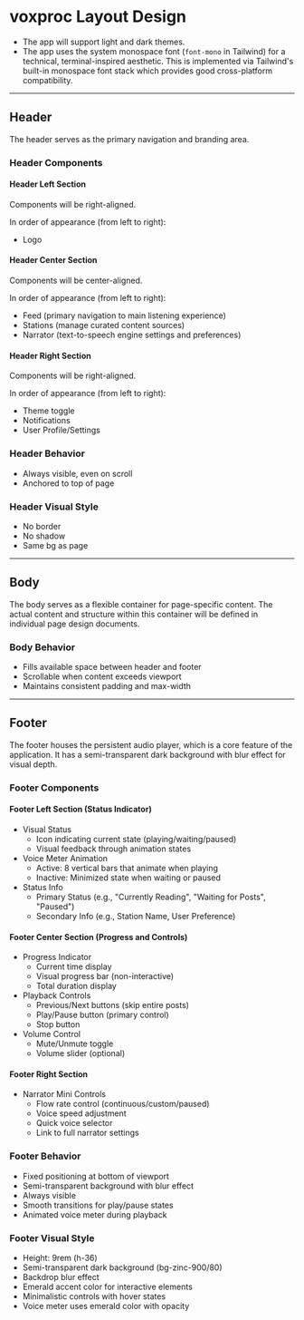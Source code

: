 # voxproc Layout Design

- The app will support light and dark themes.
- The app uses the system monospace font (`font-mono` in Tailwind) for a technical, terminal-inspired aesthetic. This is implemented via Tailwind's built-in monospace font stack which provides good cross-platform compatibility.

---

## Header

The header serves as the primary navigation and branding area.

### Header Components

#### Header Left Section

Components will be right-aligned.

In order of appearance (from left to right):

- Logo

#### Header Center Section

Components will be center-aligned.

In order of appearance (from left to right):

- Feed (primary navigation to main listening experience)
- Stations (manage curated content sources)
- Narrator (text-to-speech engine settings and preferences)

#### Header Right Section

Components will be right-aligned.

In order of appearance (from left to right):

- Theme toggle
- Notifications
- User Profile/Settings

### Header Behavior

- Always visible, even on scroll
- Anchored to top of page

### Header Visual Style

- No border
- No shadow
- Same bg as page

---

## Body

The body serves as a flexible container for page-specific content. The actual content and structure within this container will be defined in individual page design documents.

### Body Behavior

- Fills available space between header and footer
- Scrollable when content exceeds viewport
- Maintains consistent padding and max-width

---

## Footer

The footer houses the persistent audio player, which is a core feature of the application. It has a semi-transparent dark background with blur effect for visual depth.

### Footer Components

#### Footer Left Section (Status Indicator)

- Visual Status
  - Icon indicating current state (playing/waiting/paused)
  - Visual feedback through animation states
- Voice Meter Animation
  - Active: 8 vertical bars that animate when playing
  - Inactive: Minimized state when waiting or paused
- Status Info
  - Primary Status (e.g., "Currently Reading", "Waiting for Posts", "Paused")
  - Secondary Info (e.g., Station Name, User Preference)

#### Footer Center Section (Progress and Controls)

- Progress Indicator
  - Current time display
  - Visual progress bar (non-interactive)
  - Total duration display
- Playback Controls
  - Previous/Next buttons (skip entire posts)
  - Play/Pause button (primary control)
  - Stop button
- Volume Control
  - Mute/Unmute toggle
  - Volume slider (optional)

#### Footer Right Section

- Narrator Mini Controls
  - Flow rate control (continuous/custom/paused)
  - Voice speed adjustment
  - Quick voice selector
  - Link to full narrator settings

### Footer Behavior

- Fixed positioning at bottom of viewport
- Semi-transparent background with blur effect
- Always visible
- Smooth transitions for play/pause states
- Animated voice meter during playback

### Footer Visual Style

- Height: 9rem (h-36)
- Semi-transparent dark background (bg-zinc-900/80)
- Backdrop blur effect
- Emerald accent color for interactive elements
- Minimalistic controls with hover states
- Voice meter uses emerald color with opacity
